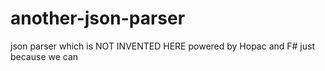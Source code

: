 # another-json-parser
json parser which is NOT INVENTED HERE powered by Hopac and F# just because we can
